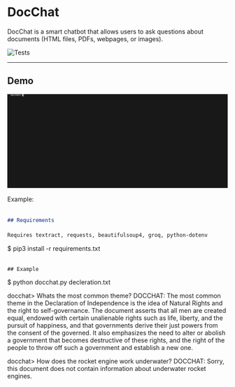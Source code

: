 # DocChat

DocChat is a smart chatbot that allows users to ask questions about documents (HTML files, PDFs, webpages, or images).  


![Tests](https://github.com/m1keh0uk/docchat/actions/workflows/tests.yml/badge.svg)

---

## Demo

![Demo](media/example_gif.gif)

Example:
```markdown

## Requirements

Requires textract, requests, beautifulsoup4, groq, python-dotenv
```
$ pip3 install -r requirements.txt
```

## Example

```
$ python docchat.py decleration.txt

docchat> Whats the most common theme?
DOCCHAT: The most common theme in the Declaration of Independence is the idea of Natural Rights and the right to self-governance. The document asserts that all men are created equal, endowed with certain unalienable rights such as life, liberty, and the pursuit of happiness, and that governments derive their just powers from the consent of the governed. It also emphasizes the need to alter or abolish a government that becomes destructive of these rights, and the right of the people to throw off such a government and establish a new one.

docchat> How does the rocket engine work underwater?
DOCCHAT: Sorry, this document does not contain information about underwater rocket engines.
```